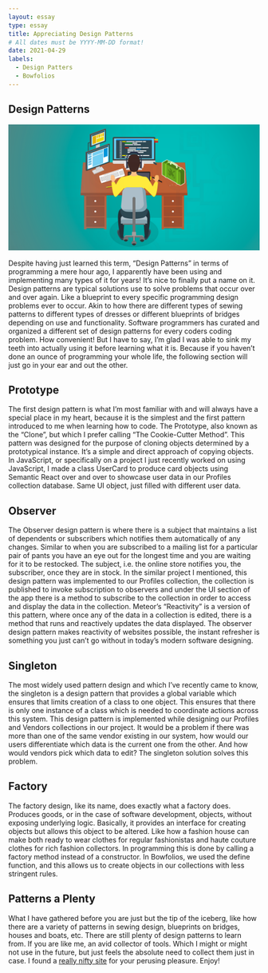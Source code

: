 ```yaml
---
layout: essay
type: essay
title: Appreciating Design Patterns
# All dates must be YYYY-MM-DD format!
date: 2021-04-29
labels:
  - Design Patters
  - Bowfolios
---
```

## Design Patterns

<img src="https://github.com/tineriver/tineriver.github.io/blob/master/images/designpattern.png?raw=true" width="900">

Despite having just learned this term, “Design Patterns” in terms of programming a mere hour ago, I apparently have been using and implementing many types of it for years! It’s nice to finally put a name on it. Design patterns are typical solutions use to solve problems that occur over and over again. Like a blueprint to every specific programming design problems ever to occur. Akin to how there are different types of sewing patterns to different types of dresses or different blueprints of bridges depending on use and functionality. Software programmers has curated and organized a different set of design patterns for every coders coding problem. How convenient! But I have to say, I’m glad I was able to sink my teeth into actually using it before learning what it is. Because if you haven’t done an ounce of programming your whole life, the following section will just go in your ear and out the other.

## Prototype

The first design pattern is what I’m most familiar with and will always have a special place in my heart, because it is the simplest and the first pattern introduced to me when learning how to code. The Prototype, also known as the “Clone”, but which I prefer calling “The Cookie-Cutter Method”. This pattern was designed for the purpose of cloning objects determined by a prototypical instance. It’s a simple and direct approach of copying objects. In JavaScript, or specifically on a project I just recently worked on using JavaScript, I made a class UserCard to produce card objects using Semantic React over and over to showcase user data in our Profiles collection database. Same UI object, just filled with different user data.

## Observer

The Observer design pattern is where there is a subject that maintains a list of dependents or subscribers which notifies them automatically of any changes. Similar to when you are subscribed to a mailing list for a particular pair of pants you have an eye out for the longest time and you are waiting for it to be restocked. The subject, i.e. the online store notifies you, the subscriber, once they are in stock. In the similar project I mentioned, this design pattern was implemented to our Profiles collection, the collection is published to invoke subscription to observers and under the UI section of the app there is a method to subscribe to the collection in order to access and display the data in the collection. Meteor’s “Reactivity” is a version of this pattern, where once any of the data in a collection is edited, there is a method that runs and reactively updates the data displayed. The observer design pattern makes reactivity of websites possible, the instant refresher is something you just can’t go without in today’s modern software designing.

## Singleton

The most widely used pattern design and which I’ve recently came to know, the singleton is a design pattern that provides a global variable which ensures that limits creation of a class to one object. This ensures that there is only one instance of a class which is needed to coordinate actions across this system. This design pattern is implemented while designing our Profiles and Vendors collections in our project. It would be a problem if there was more than one of the same vendor existing in our system, how would our users differentiate which data is the current one from the other. And how would vendors pick which data to edit? The singleton solution solves this problem.

## Factory

The factory design, like its name, does exactly what a factory does. Produces goods, or in the case of software development, objects, without exposing underlying logic. Basically, it provides an interface for creating objects but allows this object to be altered. Like how a fashion house can make both ready to wear clothes for regular fashionistas and haute couture clothes for rich fashion collectors. In programming this is done by calling a factory method instead of a constructor. In Bowfolios, we used the define function, and this allows us to create objects in our collections with less stringent rules.

## Patterns a Plenty

What I have gathered before you are just but the tip of the iceberg, like how there are a variety of patterns in sewing design, blueprints on bridges, houses and boats, etc. There are still plenty of design patterns to learn from. If you are like me, an avid collector of tools. Which I might or might not use in the future, but just feels the absolute need to collect them just in case. I found a [really nifty site](https://refactoring.guru/) for your perusing pleasure. Enjoy!





